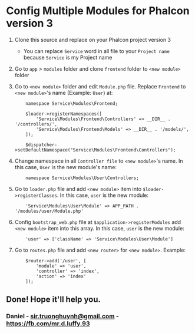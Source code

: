 # Config Multiple Modules for Phalcon version 3
1. Clone this source and replace on your Phalcon project version 3
    * You can replace `Service` word in all file to your `Project name` because `Service` is my Project name
2. Go to `app` > `modules` folder and clone `frontend` folder to `<new module>` folder
3. Go to `<new module>` folder and edit `Module.php` file. Replace `Frontend` to `<new module>`'s name (Example: `User`) at:

    ```vim
        namespace Service\Modules\Frontend;
    ```

    ```vim
        $loader->registerNamespaces([
            'Service\Modules\Frontend\Controllers' => __DIR__ . '/controllers/',
            'Service\Modules\Frontend\Models' => __DIR__ . '/models/',
        ]);
    ```

    ```vim
        $dispatcher->setDefaultNamespace("Service\Modules\Frontend\Controllers");
    ```

4. Change namespace in all `Controller file` to `<new module>`'s name. In this case, `User` is the new module's name:

    ```vim
        namespace Service\Modules\User\Controllers;
    ```

5. Go to `loader.php` file and add `<new module>` item into `$loader->registerClasses`. In this case, `user` is the new module:

    ```vim
        'Service\Modules\User\Module' => APP_PATH . '/modules/user/Module.php'
    ```

6. Config `bootstrap_web.php` file at `$application->registerModules` add `<new module>` item into this array. In this case, `user` is the new module:

    ```vim
        'user' => ['className' => 'Service\Modules\User\Module']
    ```

7. Go to `routes.php` file and add `<new router>` for `<new module>`. Example:

    ```vim
        $router->add('/user', [
            'module' => 'user',
            'controller' => 'index',
            'action' => 'index'
        ]);
    ```

## Done! Hope it'll help you.
### Daniel - sir.truonghuynh@gmail.com - https://fb.com/mr.d.luffy.93
